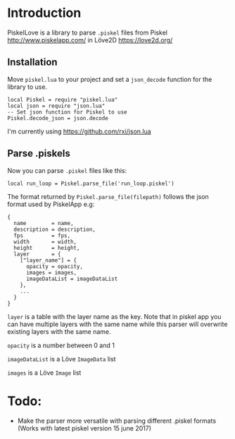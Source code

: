 # Introduction
PiskelLove is a library to parse `.piskel` files from Piskel http://www.piskelapp.com/ in Löve2D https://love2d.org/

## Installation
Move `piskel.lua` to your project and set a `json_decode` function for the library to use.

    local Piskel = require "piskel.lua"
    local json = require "json.lua"
    -- Set json function for Piskel to use
    Piskel.decode_json = json.decode


I'm currently using https://github.com/rxi/json.lua

## Parse .piskels
Now you can parse `.piskel` files like this:

    local run_loop = Piskel.parse_file('run_loop.piskel')

The format returned by `Piskel.parse_file(filepath)` follows the json format used by PiskelApp e.g:

    {
      name        = name,
      description = description,
      fps         = fps,
      width       = width,
      height      = height,
      layer       = {
        ["layer_name"] = {
          opacity = opacity,
          images = images,
          imageDataList = imageDataList
        },
        ...
      }
    }

`layer` is a table with the layer name as the key. Note that in piskel app you can have multiple layers with the same name while this parser will overwrite existing layers with the same name.

`opacity` is a number between 0 and 1

`imageDataList` is a Löve `ImageData` list

`images` is a Löve `Image` list

# Todo:

* Make the parser more versatile with parsing different .piskel formats (Works with latest piskel version 15 june 2017)